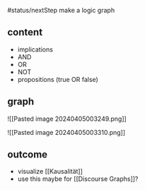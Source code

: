 #status/nextStep make a logic graph

## content
- implications
- AND
- OR
- NOT
- propositions (true OR false)

## graph 
![[Pasted image 20240405003249.png]]

![[Pasted image 20240405003310.png]]

## outcome

- visualize [[Kausalität]]
- use this maybe for [[Discourse Graphs]]?